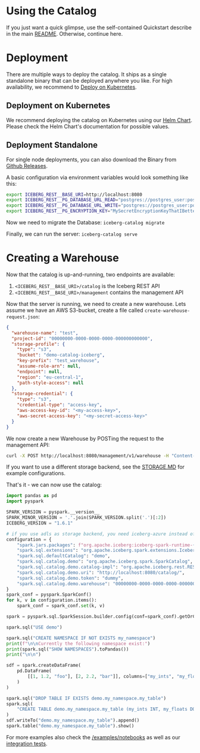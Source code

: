 # Using the Catalog

If you just want a quick glimpse, use the self-contained Quickstart describe in the main [README](#README). Otherwise, continue here.

# Deployment

There are multiple ways to deploy the catalog. It ships as a single standalone binary that can be deployed anywhere you like. For high availability, we recommend to [Deploy on Kubernetes](#deployment-on-kubernetes).

## Deployment on Kubernetes

We recommend deploying the catalog on Kubernetes using our [Helm Chart](https://github.com/lakekeeper/lakekeeper-charts/tree/main/charts/lakekeeper). Please check the Helm Chart's documentation for possible values.

## Deployment Standalone

For single node deployments, you can also download the Binary from [Github Releases](https://github.com/lakekeeper/lakekeeper/releases).

A basic configuration via environment variables would look something like this:

```sh
export ICEBERG_REST__BASE_URI=http://localhost:8080
export ICEBERG_REST__PG_DATABASE_URL_READ="postgres://postgres_user:postgres_urlencoded_password@hostname:5432/catalog_database"
export ICEBERG_REST__PG_DATABASE_URL_WRITE="postgres://postgres_user:postgres_urlencoded_password@hostname:5432/catalog_database"
export ICEBERG_REST__PG_ENCRYPTION_KEY="MySecretEncryptionKeyThatIBetterNotLose"
```

Now we need to migrate the Database:
`iceberg-catalog migrate`

Finally, we can run the server:
`iceberg-catalog serve`

# Creating a Warehouse

Now that the catalog is up-and-running, two endpoints are available:

1. `<ICEBERG_REST__BASE_URI>/catalog` is the Iceberg REST API
2. `<ICEBERG_REST__BASE_URI>/management` contains the management API

Now that the server is running, we need to create a new warehouse. Lets assume we have an AWS S3-bucket, create a file called `create-warehouse-request.json`:

```json
{
  "warehouse-name": "test",
  "project-id": "00000000-0000-0000-0000-000000000000",
  "storage-profile": {
    "type": "s3",
    "bucket": "demo-catalog-iceberg",
    "key-prefix": "test_warehouse",
    "assume-role-arn": null,
    "endpoint": null,
    "region": "eu-central-1",
    "path-style-access": null
  },
  "storage-credential": {
    "type": "s3",
    "credential-type": "access-key",
    "aws-access-key-id": "<my-access-key>",
    "aws-secret-access-key": "<my-secret-access-key>"
  }
}
```

We now create a new Warehouse by POSTing the request to the management API:

```sh
curl -X POST http://localhost:8080/management/v1/warehouse -H "Content-Type: application/json" -d @create-warehouse-request.json
```

If you want to use a different storage backend, see the [STORAGE.MD](STORAGE.MD) for example configurations.

That's it - we can now use the catalog:

```python
import pandas as pd
import pyspark

SPARK_VERSION = pyspark.__version__
SPARK_MINOR_VERSION = '.'.join(SPARK_VERSION.split('.')[:2])
ICEBERG_VERSION = "1.6.1"

# if you use adls as storage backend, you need iceberg-azure instead of iceberg-aws-bundle
configuration = {
    "spark.jars.packages": f"org.apache.iceberg:iceberg-spark-runtime-{SPARK_MINOR_VERSION}_2.12:{ICEBERG_VERSION},org.apache.iceberg:iceberg-aws-bundle:{ICEBERG_VERSION}",
    "spark.sql.extensions": "org.apache.iceberg.spark.extensions.IcebergSparkSessionExtensions",
    "spark.sql.defaultCatalog": "demo",
    "spark.sql.catalog.demo": "org.apache.iceberg.spark.SparkCatalog",
    "spark.sql.catalog.demo.catalog-impl": "org.apache.iceberg.rest.RESTCatalog",
    "spark.sql.catalog.demo.uri": "http://localhost:8080/catalog/",
    "spark.sql.catalog.demo.token": "dummy",
    "spark.sql.catalog.demo.warehouse": "00000000-0000-0000-0000-000000000000/test",
}
spark_conf = pyspark.SparkConf()
for k, v in configuration.items():
    spark_conf = spark_conf.set(k, v)

spark = pyspark.sql.SparkSession.builder.config(conf=spark_conf).getOrCreate()

spark.sql("USE demo")

spark.sql("CREATE NAMESPACE IF NOT EXISTS my_namespace")
print(f"\n\nCurrently the following namespace exist:")
print(spark.sql("SHOW NAMESPACES").toPandas())
print("\n\n")

sdf = spark.createDataFrame(
    pd.DataFrame(
        [[1, 1.2, "foo"], [2, 2.2, "bar"]], columns=["my_ints", "my_floats", "strings"]
    )
)

spark.sql("DROP TABLE IF EXISTS demo.my_namespace.my_table")
spark.sql(
    "CREATE TABLE demo.my_namespace.my_table (my_ints INT, my_floats DOUBLE, strings STRING) USING iceberg"
)
sdf.writeTo("demo.my_namespace.my_table").append()
spark.table("demo.my_namespace.my_table").show()
```

For more examples also check the [/examples/notebooks](examples/notebooks) as well as our [integration tests](tests/python/tests/).

